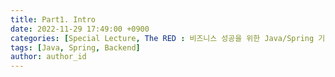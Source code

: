```yaml
---
title: Part1. Intro
date: 2022-11-29 17:49:00 +0900
categories: [Special Lecture, The RED : 비즈니스 성공을 위한 Java/Spring 기반 서비스개발과 MSA 구축 by 이희창]
tags: [Java, Spring, Backend] 
author: author_id 
---
```


